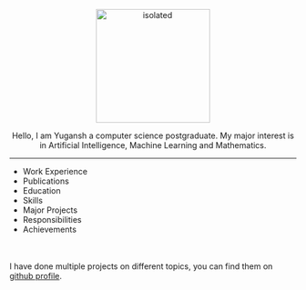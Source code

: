 <p align="center">
    <img src="assets\giphy.gif" alt="isolated" width="200"/>
</p>


<p align="center">
Hello, I am Yugansh a computer science postgraduate. My major interest is in Artificial Intelligence, Machine Learning and Mathematics.
</p>

---

<div class="container">
<div class="navigation col-md-3" style="margin-bottom: 48px;">
<div class="nav" id="navi">
<ul><li> <a> Work Experience </a> </li>
<li> <a> Publications </a></li>
<li> <a> Education </a></li>
<li> <a> Skills </a></li>
<li> <a> Major Projects </a></li>
<li> <a> Responsibilities </a></li>
<li> <a> Achievements </a></li></ul></div></div>
</div>

I have done multiple projects on different topics, you can find them on [github profile](https://github.com/yugpsyfer).


